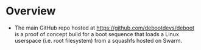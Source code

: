 # Overview

* The main GitHub repo hosted at https://github.com/debootdevs/deboot is a proof of concept build for a boot sequence that loads a Linux userspace (i.e. root filesystem) from a squashfs hosted on Swarm.